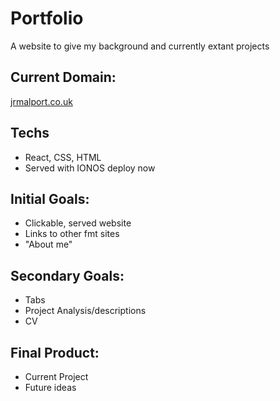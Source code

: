 # Portfolio
A website to give my background and currently extant projects

## Current Domain:
[jrmalport.co.uk](jrmalport.co.uk)

## Techs
- React, CSS, HTML
- Served with IONOS deploy now

## Initial Goals:
- Clickable, served website
- Links to other fmt sites
- "About me"

## Secondary Goals:
- Tabs
- Project Analysis/descriptions
- CV

## Final Product:
- Current Project
- Future ideas